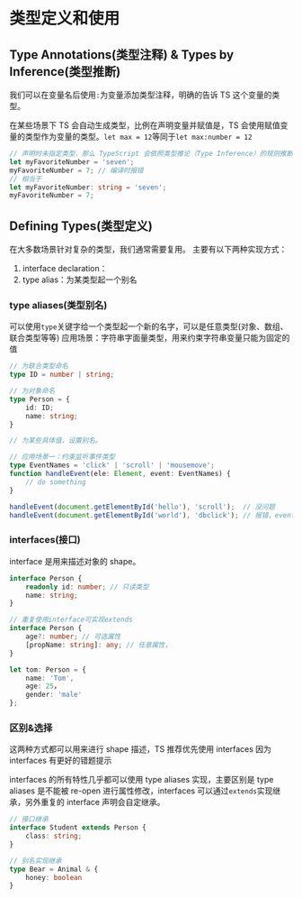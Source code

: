 # 类型定义和使用

## Type Annotations(类型注释) & Types by Inference(类型推断)

我们可以在变量名后使用`:`为变量添加类型注释，明确的告诉 TS 这个变量的类型。

在某些场景下 TS 会自动生成类型，比例在声明变量并赋值是，TS 会使用赋值变量的类型作为变量的类型。`let max = 12`等同于`let max:number = 12`

```TypeScript
// 声明时未指定类型，那么 TypeScript 会依照类型推论（Type Inference）的规则推断出一个类型。
let myFavoriteNumber = 'seven';
myFavoriteNumber = 7; // 编译时报错
// 相当于
let myFavoriteNumber: string = 'seven';
myFavoriteNumber = 7;
```

## Defining Types(类型定义)

在大多数场景针对复杂的类型，我们通常需要复用。 主要有以下两种实现方式：

1. interface declaration：
2. type alias：为某类型起一个别名

### type aliases(类型别名)

可以使用`type`关键字给一个类型起一个新的名字，可以是任意类型(对象、数组、联合类型等等)
应用场景：字符串字面量类型，用来约束字符串变量只能为固定的值

```TypeScript
// 为联合类型命名
type ID = number | string;

// 为对象命名
type Person = {
    id: ID;
    name: string;
}

// 为某些具体值，设置别名。

// 应用场景一：约束监听事件类型
type EventNames = 'click' | 'scroll' | 'mousemove';
function handleEvent(ele: Element, event: EventNames) {
    // do something
}

handleEvent(document.getElementById('hello'), 'scroll');  // 没问题
handleEvent(document.getElementById('world'), 'dbclick'); // 报错，event 不能为 'dbclick'
```

### interfaces(接口)

interface 是用来描述对象的 shape。

```TypeScript
interface Person {
    readonly id: number; // 只读类型
    name: string;
}

// 重复使用interface可实现extends
interface Person {
    age?: number; // 可选属性
    [propName: string]: any; // 任意属性，
}

let tom: Person = {
    name: 'Tom',
    age: 25，
    gender: 'male'
};
```

### 区别&选择

这两种方式都可以用来进行 shape 描述，TS 推荐优先使用 interfaces 因为 interfaces 有更好的错题提示

interfaces 的所有特性几乎都可以使用 type aliases 实现，主要区别是 type aliases 是不能被 re-open 进行属性修改，interfaces 可以通过`extends`实现继承，另外重复的 interface 声明会自定继承。

```TypeScript
// 接口继承
interface Student extends Person {
    class: string;
}

// 别名实现继承
type Bear = Animal & {
    honey: boolean
}
```
